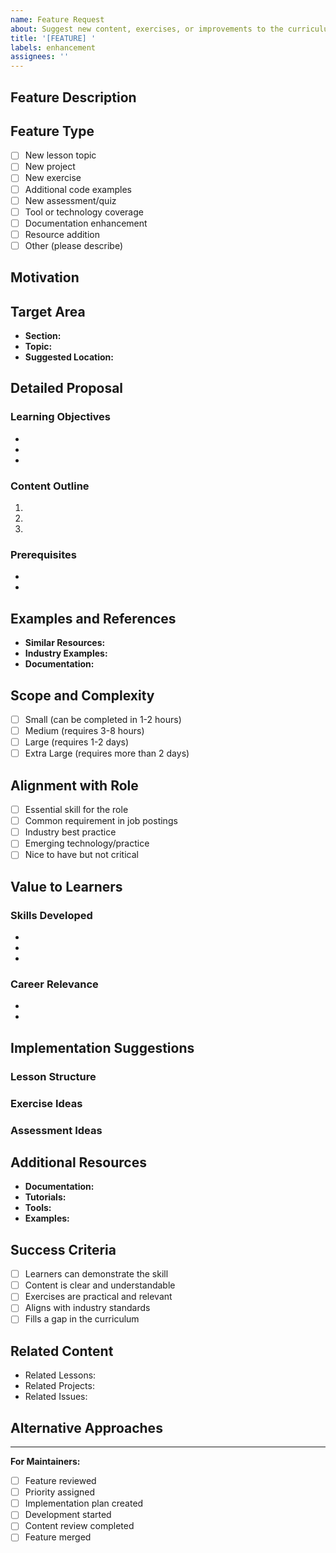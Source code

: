 ```yaml
---
name: Feature Request
about: Suggest new content, exercises, or improvements to the curriculum
title: '[FEATURE] '
labels: enhancement
assignees: ''
---
```


## Feature Description
<!-- A clear and concise description of the feature you'd like to see -->

## Feature Type
<!-- Mark the relevant option with an 'x' -->

- [ ] New lesson topic
- [ ] New project
- [ ] New exercise
- [ ] Additional code examples
- [ ] New assessment/quiz
- [ ] Tool or technology coverage
- [ ] Documentation enhancement
- [ ] Resource addition
- [ ] Other (please describe)

## Motivation
<!-- Why is this feature important? What problem does it solve? -->

## Target Area
<!-- Where should this feature be added? -->

- **Section:** <!-- e.g., lessons, projects, assessments -->
- **Topic:** <!-- e.g., Docker containerization, Model deployment -->
- **Suggested Location:** <!-- e.g., lessons/03-advanced-topics/ -->

## Detailed Proposal
<!-- Provide a detailed description of what you'd like to see -->

### Learning Objectives
<!-- What should learners be able to do after completing this content? -->

-
-
-

### Content Outline
<!-- Provide an outline of the proposed content -->

1.
2.
3.

### Prerequisites
<!-- What should learners know before tackling this content? -->

-
-

## Examples and References
<!-- Provide examples or references that illustrate this feature -->

- **Similar Resources:** <!-- Links to similar content elsewhere -->
- **Industry Examples:** <!-- Real-world applications -->
- **Documentation:** <!-- Official docs or guides -->

## Scope and Complexity
<!-- How complex is this feature? -->

- [ ] Small (can be completed in 1-2 hours)
- [ ] Medium (requires 3-8 hours)
- [ ] Large (requires 1-2 days)
- [ ] Extra Large (requires more than 2 days)

## Alignment with Role
<!-- How does this align with the Junior AI Infrastructure Engineer role? -->

- [ ] Essential skill for the role
- [ ] Common requirement in job postings
- [ ] Industry best practice
- [ ] Emerging technology/practice
- [ ] Nice to have but not critical

## Value to Learners
<!-- What value does this add to the curriculum? -->

### Skills Developed
<!-- What skills will learners develop? -->

-
-
-

### Career Relevance
<!-- How relevant is this to actual job requirements? -->

-
-

## Implementation Suggestions
<!-- If you have ideas on how to implement this, share them here -->

### Lesson Structure
<!-- Suggested lesson structure -->

### Exercise Ideas
<!-- Suggested exercises or activities -->

### Assessment Ideas
<!-- How could this be tested/assessed? -->

## Additional Resources
<!-- Any additional resources that might help implement this feature -->

- **Documentation:** <!-- Links to docs -->
- **Tutorials:** <!-- Links to tutorials -->
- **Tools:** <!-- Required tools or libraries -->
- **Examples:** <!-- Code examples or demos -->

## Success Criteria
<!-- How will we know this feature is successful? -->

- [ ] Learners can demonstrate the skill
- [ ] Content is clear and understandable
- [ ] Exercises are practical and relevant
- [ ] Aligns with industry standards
- [ ] Fills a gap in the curriculum

## Related Content
<!-- Link to related lessons, projects, or issues -->

- Related Lessons:
- Related Projects:
- Related Issues:

## Alternative Approaches
<!-- Are there alternative ways to address this need? -->

---

**For Maintainers:**
- [ ] Feature reviewed
- [ ] Priority assigned
- [ ] Implementation plan created
- [ ] Development started
- [ ] Content review completed
- [ ] Feature merged
